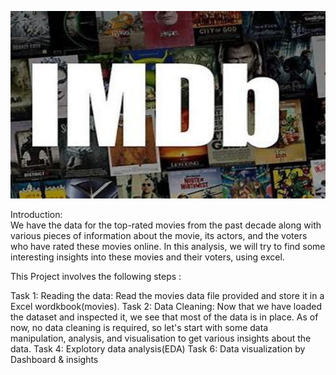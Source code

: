 <p align="center">
  <img width="600" height="300" src="OIP.jpeg">
</p>








Introduction:  
             We have the data for the top-rated movies from the past decade along with various pieces of information about the movie, its actors, and the voters who have rated these movies online. In 
             this analysis, we will try to find some interesting insights into these movies and their voters, using excel.

This Project involves the following steps :

Task 1:
      Reading the data:
                      Read the movies data file provided and store it in a Excel wordkbook(movies).
Task 2:
      Data Cleaning:
                    Now that we have loaded the dataset and inspected it, we see that most of the data is in place. As of now, no data cleaning is required, so let's start with some data 
                     manipulation, analysis, and visualisation to get various insights about the data.
Task 4:
     	Explotory data analysis(EDA)
Task 6:
       Data visualization by Dashboard & insights

          


